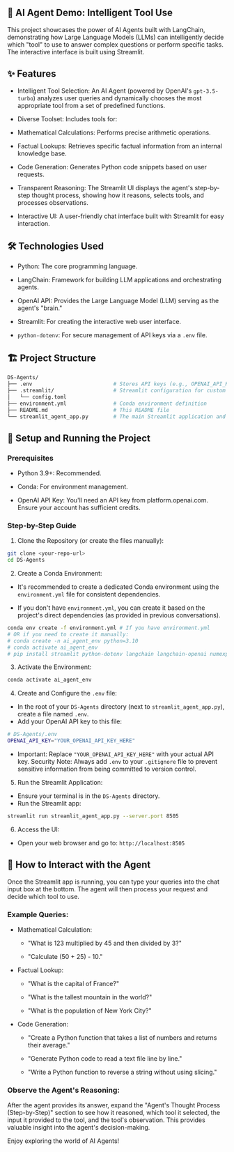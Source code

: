 ## 🤵 AI Agent Demo: Intelligent Tool Use

This project showcases the power of AI Agents built with LangChain, demonstrating how Large Language Models (LLMs) can intelligently decide which "tool" to use to answer complex questions or perform specific tasks. The interactive interface is built using Streamlit.

## ✨ Features

- Intelligent Tool Selection: An AI Agent (powered by OpenAI's `gpt-3.5-turbo`) analyzes user queries and dynamically chooses the most appropriate tool from a set of predefined functions.

- Diverse Toolset: Includes tools for:

- Mathematical Calculations: Performs precise arithmetic operations.

- Factual Lookups: Retrieves specific factual information from an internal knowledge base.

- Code Generation: Generates Python code snippets based on user requests.

- Transparent Reasoning: The Streamlit UI displays the agent's step-by-step thought process, showing how it reasons, selects tools, and processes observations.

- Interactive UI: A user-friendly chat interface built with Streamlit for easy interaction.

## 🛠️ Technologies Used

- Python: The core programming language.

- LangChain: Framework for building LLM applications and orchestrating agents.

- OpenAI API: Provides the Large Language Model (LLM) serving as the agent's "brain."

- Streamlit: For creating the interactive web user interface.

- `python-dotenv`: For secure management of API keys via a `.env` file.

## 🏗️ Project Structure

```bash
DS-Agents/
├── .env                          # Stores API keys (e.g., OPENAI_API_KEY)
├── .streamlit/                   # Streamlit configuration for custom theme
│   └── config.toml
├── environment.yml               # Conda environment definition
├── README.md                     # This README file
└── streamlit_agent_app.py        # The main Streamlit application and agent logic
```

## 🚀 Setup and Running the Project

### Prerequisites

- Python 3.9+: Recommended.

- Conda: For environment management.

- OpenAI API Key: You'll need an API key from platform.openai.com. Ensure your account has sufficient credits.

### Step-by-Step Guide

1. Clone the Repository (or create the files manually):

```bash
git clone <your-repo-url>
cd DS-Agents
```

2. Create a Conda Environment:

- It's recommended to create a dedicated Conda environment using the `environment.yml` file for consistent dependencies.

- If you don't have `environment.yml`, you can create it based on the project's direct dependencies (as provided in previous conversations).

```bash
conda env create -f environment.yml # If you have environment.yml
# OR if you need to create it manually:
# conda create -n ai_agent_env python=3.10
# conda activate ai_agent_env
# pip install streamlit python-dotenv langchain langchain-openai numexpr plotly pandas numpy
```

3. Activate the Environment:

```bash
conda activate ai_agent_env
```

4. Create and Configure the `.env` file:

- In the root of your `DS-Agents` directory (next to `streamlit_agent_app.py`), create a file named `.env`.
- Add your OpenAI API key to this file:

```bash
# DS-Agents/.env
OPENAI_API_KEY="YOUR_OPENAI_API_KEY_HERE"
```

- Important: Replace `"YOUR_OPENAI_API_KEY_HERE"` with your actual API key.
  Security Note: Always add `.env` to your `.gitignore` file to prevent sensitive information from being committed to version control.

5. Run the Streamlit Application:

- Ensure your terminal is in the `DS-Agents` directory.
- Run the Streamlit app:

```bash
streamlit run streamlit_agent_app.py --server.port 8505
```

6. Access the UI:

- Open your web browser and go to: `http://localhost:8505`

## 💬 How to Interact with the Agent

Once the Streamlit app is running, you can type your queries into the chat input box at the bottom. The agent will then process your request and decide which tool to use.

### Example Queries:

- Mathematical Calculation:

  - "What is 123 multiplied by 45 and then divided by 3?"

  - "Calculate (50 + 25) - 10."

- Factual Lookup:

  - "What is the capital of France?"

  - "What is the tallest mountain in the world?"

  - "What is the population of New York City?"

- Code Generation:

  - "Create a Python function that takes a list of numbers and returns their average."

  - "Generate Python code to read a text file line by line."

  - "Write a Python function to reverse a string without using slicing."

### Observe the Agent's Reasoning:

After the agent provides its answer, expand the "Agent's Thought Process (Step-by-Step)" section to see how it reasoned, which tool it selected, the input it provided to the tool, and the tool's observation. This provides valuable insight into the agent's decision-making.

Enjoy exploring the world of AI Agents!
